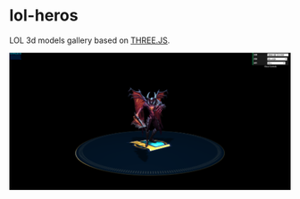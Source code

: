 # lol-heros

LOL 3d models gallery based on [THREE.JS](https://threejs.org/).

![](./snapshots/1.png)